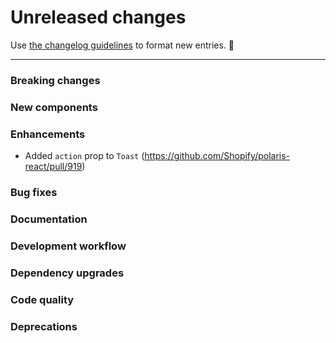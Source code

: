 # Unreleased changes

Use [the changelog guidelines](https://git.io/polaris-changelog-guidelines) to format new entries. 💜

---

### Breaking changes

### New components

### Enhancements

- Added `action` prop to `Toast` (https://github.com/Shopify/polaris-react/pull/919)

### Bug fixes

### Documentation

### Development workflow

### Dependency upgrades

### Code quality

### Deprecations
